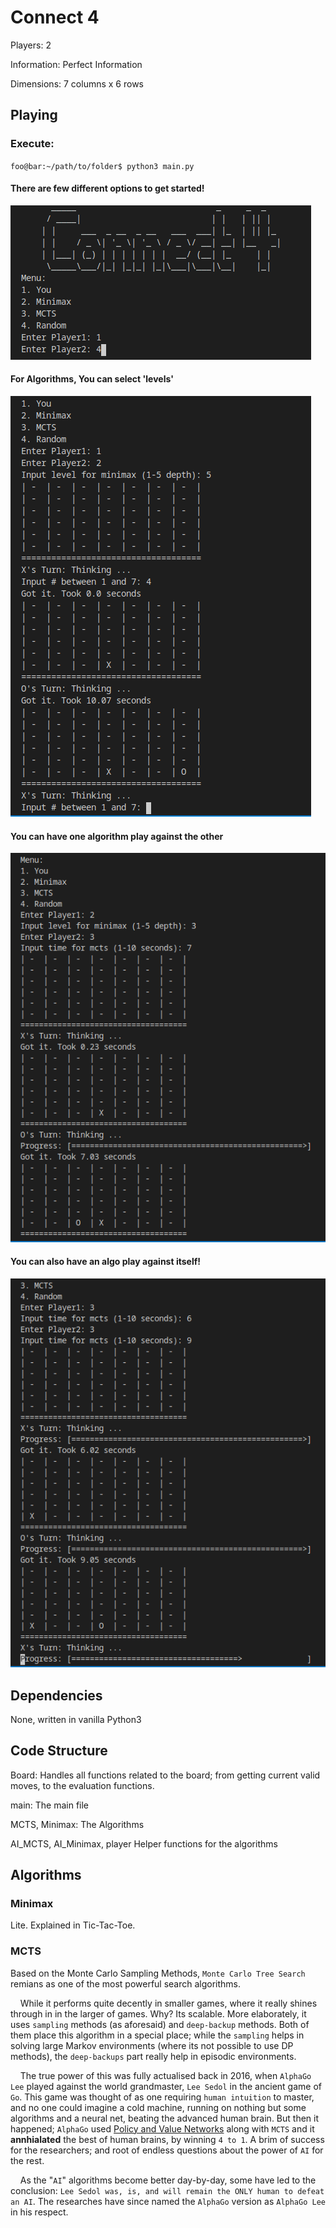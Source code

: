 # Connect 4
Players: 2

Information: Perfect Information

Dimensions: 7 columns x 6 rows

## Playing
### Execute:
`foo@bar:~/path/to/folder$ python3 main.py`

#### There are few different options to get started!
![Main Menu](./Images/Menu.png)

#### For Algorithms, You can select 'levels'
![Minimax Levels](./Images/MinimaxLevels.png)

#### You can have one algorithm play against the other
![Minimax vs MCTS](./Images/MinimaxVMCTS.png)

#### You can also have an algo play against itself!
![MCTS vs MCTS](./Images/MCTSvMCTS.png)

## Dependencies
None, written in vanilla Python3

## Code Structure
Board:
    Handles all functions related to the board; from getting current valid moves, to the evaluation functions.

main:
    The main file

MCTS, Minimax:
    The Algorithms

AI_MCTS, AI_Minimax, player
    Helper functions for the algorithms

## Algorithms
### Minimax
Lite. Explained in Tic-Tac-Toe.

### MCTS
Based on the Monte Carlo Sampling Methods, `Monte Carlo Tree Search` remians as one of the most powerful search algorithms. 

&nbsp;&nbsp;&nbsp; While it performs quite decently in smaller games, where it really shines through in in the larger of games. Why? Its scalable. More elaborately, it uses `sampling` methods (as aforesaid) and `deep-backup` methods. Both of them place this algorithm in a special place; while the `sampling` helps in solving large Markov environments (where its not possible to use DP methods), the `deep-backups` part really help in episodic environments. 

&nbsp;&nbsp;&nbsp; The true power of this was fully actualised back in 2016, when `AlphaGo Lee` played against the world grandmaster, `Lee Sedol` in the ancient game of `Go`. This game was thought of as one requiring `human intuition` to master, and no one could imagine a cold machine, running on nothing but some algorithms and a neural net, beating the advanced human brain. But then it happened;  `AlphaGo` used [Policy and Value Networks](./NOTE.md) along with `MCTS` and it **annhialated** the best of human brains, by winning `4 to 1`. A brim of success for the researchers; and root of endless questions about the power of `AI` for the rest.

&nbsp;&nbsp;&nbsp; As the "`AI`" algorithms become better day-by-day, some have led to the conclusion: `Lee Sedol was, is, and will remain the ONLY human to defeat an AI`. The researches have since named the `AlphaGo` version as `AlphaGo Lee` in his respect.
